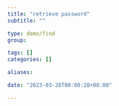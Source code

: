 ```yaml
---
title: "retrieve password"
subtitle: ""

type: demo/find
group:

tags: []
categories: []

aliases:

date: "2023-03-28T00:00:28+08:00"

---
```


